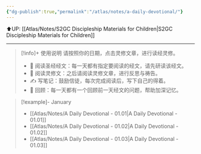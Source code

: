 ```yaml
---
{"dg-publish":true,"permalink":"/atlas/notes/a-daily-devotional/"}
---
```


⬆️UP: [[Atlas/Notes/S2GC Discipleship Materials for Children\|S2GC Discipleship Materials for Children]]

---

> [!info]+ 使用说明
> 请按照你的日期，点击灵修文章，进行读经灵修。
> - 📖 阅读圣经经文：每一天都有指定要阅读的经文，请先研读该经文。
> - 🧾 阅读灵修文：之后请阅读灵修文章，进行反思与祷告。
> - ✍️ 写笔记：鼓励信徒，每次完成阅读后，写下自己的得着。
> - 🤔 回顾：每一天都有一个回顾前一天经文的问题，帮助加深记忆。

> [!example]- January
> - [[Atlas/Notes/A Daily Devotional - 01.01\|A Daily Devotional - 01.01]]
> - [[Atlas/Notes/A Daily Devotional - 01.02\|A Daily Devotional - 01.02]]
> - [[Atlas/Notes/A Daily Devotional - 01.03\|A Daily Devotional - 01.03]]